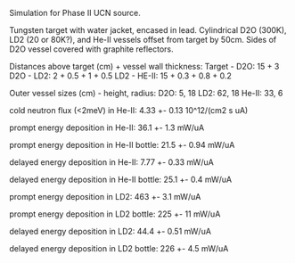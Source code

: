 Simulation for Phase II UCN source.

Tungsten target with water jacket, encased in lead.
Cylindrical D2O (300K), LD2 (20 or 80K?), and He-II vessels offset from target by 50cm.
Sides of D2O vessel covered with graphite reflectors.

Distances above target (cm) + vessel wall thickness:
Target - D2O: 15 + 3
D2O - LD2: 2 + 0.5 + 1 + 0.5
LD2 - HE-II: 15 + 0.3 + 0.8 + 0.2

Outer vessel sizes (cm) - height, radius:
D2O: 5, 18
LD2: 62, 18
He-II: 33, 6

cold neutron flux (<2meV) in He-II:
4.33 +- 0.13 10^12/(cm2 s uA)

prompt energy deposition in He-II:
36.1 +- 1.3 mW/uA

prompt energy deposition in He-II bottle:
21.5 +- 0.94 mW/uA

delayed energy deposition in He-II:
7.77 +- 0.33 mW/uA

delayed energy deposition in He-II bottle:
25.1 +- 0.4 mW/uA

prompt energy deposition in LD2:
463 +- 3.1 mW/uA

prompt energy deposition in LD2 bottle:
225 +- 11 mW/uA

delayed energy deposition in LD2:
44.4 +- 0.51 mW/uA

delayed energy deposition in LD2 bottle:
226 +- 4.5 mW/uA

